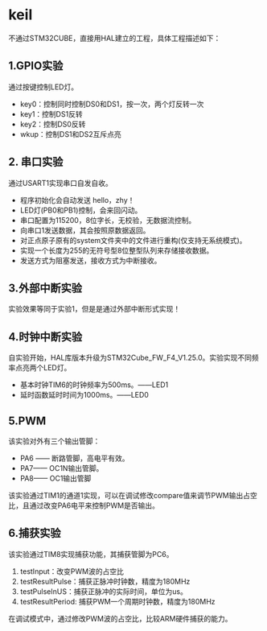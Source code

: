 # keil
不通过STM32CUBE，直接用HAL建立的工程，具体工程描述如下：

## 1.GPIO实验
通过按键控制LED灯。
-  key0：控制同时控制DS0和DS1，按一次，两个灯反转一次
-  key1：控制DS1反转
-  key2：控制DS0反转
-  wkup：控制DS1和DS2互斥点亮



## 2. 串口实验

通过USART1实现串口自发自收。

- 程序初始化会自动发送 hello，zhy！
- LED灯(PB0和PB1)控制，会来回闪动。
- 串口配置为115200，8位字长，无校验，无数据流控制。
- 向串口1发送数据，其会按照原数据返回。
- 对正点原子原有的system文件夹中的文件进行重构(仅支持无系统模式)。
- 实现一个长度为255的无符号型8位整型队列来存储接收数据。
- 发送方式为阻塞发送，接收方式为中断接收。



## 3.外部中断实验

实验效果等同于实验1，但是是通过外部中断形式实现！



## 4.时钟中断实验

自实验开始，HAL库版本升级为STM32Cube_FW_F4_V1.25.0。实验实现不同频率点亮两个LED灯。

- 基本时钟TIM6的时钟频率为500ms。——LED1
- 延时函数延时时间为1000ms。——LED0



## 5.PWM

该实验对外有三个输出管脚：

- PA6 —— 断路管脚，高电平有效。
- PA7—— OC1N输出管脚。
- PA8—— OC1输出管脚

该实验通过TIM1的通道1实现，可以在调试修改compare值来调节PWM输出占空比，且通过改变PA6电平来控制PWM是否输出。



## 6.捕获实验

该实验通过TIM8实现捕获功能，其捕获管脚为PC6。

1. testInput：改变PWM波的占空比
2. testResultPulse：捕获正脉冲时钟数，精度为180MHz
3. testPulseInUS：捕获正脉冲的实际时间，单位为us。
4. testResultPeriod: 捕获PWM一个周期时钟数，精度为180MHz

在调试模式中，通过修改PWM波的占空比，比较ARM硬件捕获的能力。